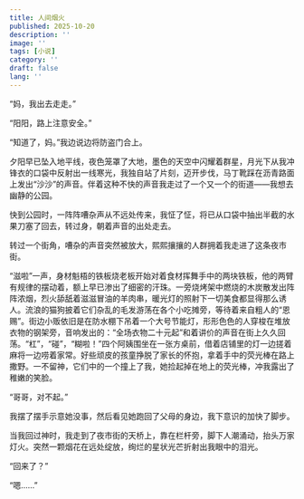 ```yaml
---
title: 人间烟火
published: 2025-10-20
description: ''
image: ''
tags: [小说]
category: ''
draft: false 
lang: ''
---
```



“妈，我出去走走。”

“阳阳，路上注意安全。”

“知道了，妈。”我边说边将防盗门合上。

夕阳早已坠入地平线，夜色笼罩了大地，墨色的天空中闪耀着群星，月光下从我冲锋衣的口袋中反射出一线寒光，我独自站了片刻，迈开步伐，马丁靴踩在沥青路面上发出“沙沙”的声音。伴着这种不快的声音我走过了一个又一个的街道——我想去幽静的公园。

快到公园时，一阵阵嘈杂声从不远处传来，我怔了怔，将已从口袋中抽出半截的水果刀塞了回去，转过身，朝着声音的出处走去。

转过一个街角，嘈杂的声音突然被放大，熙熙攘攘的人群拥着我走进了这条夜市街。

“滋啦”一声，身材魁梧的铁板烧老板开始对着食材挥舞手中的两块铁板，他的两臂有规律的摆动着，额上早已渗出了细密的汗珠。一旁烧烤架中燃烧的木炭散发出阵阵浓烟，烈火舔舐着滋滋冒油的羊肉串，暖光灯的照射下一切美食都显得那么诱人。流浪的猫狗披着它们杂乱的毛发游荡在各个小吃摊旁，等待着来自粗人的“恩赐”。街边小贩依旧是在防水棚下吊着一个大号节能灯，形形色色的人穿梭在堆放衣物的钢架旁，音响发出的：“全场衣物二十元起”和着讲价的声音在街上久久回荡。“杠”，“碰”，“糊啦！”四个阿姨围坐在一张方桌前，借着店铺里的灯一边搓着麻将一边唠着家常。好些顽皮的孩童挣脱了家长的怀抱，拿着手中的荧光棒在路上撒野。一不留神，它们中的一个撞上了我，她捡起掉在地上的荧光棒，冲我露出了稚嫩的笑脸。

“哥哥，对不起。”

我摆了摆手示意她没事，然后看见她跑回了父母的身边，我下意识的加快了脚步。

当我回过神时，我走到了夜市街的天桥上，靠在栏杆旁，脚下人潮涌动，抬头万家灯火。突然一颗烟花在远处绽放，绚烂的星状光芒折射出我眼中的泪光。

“回来了？”

“嗯......”　